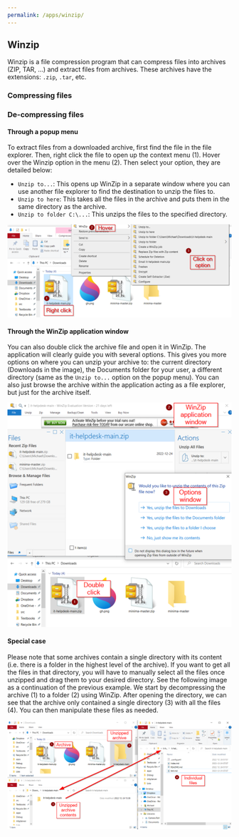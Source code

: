 ```yaml
---
permalink: /apps/winzip/
---
```


## Winzip
Winzip is a file compression program that can compress files into archives (ZIP, TAR, ...) and extract files from archives. These archives have the extensions: `.zip`, `.tar`, etc.

### Compressing files

### De-compressing files
#### Through a popup menu
To extract files from a downloaded archive, first find the file in the file explorer. Then, right click the file to open up the context menu (1). Hover over the Winzip option in the menu (2). Then select your option, they are detailed below:
- `Unzip to...`: This opens up WinZip in a separate window where you can use another file explorer to find the destination to unzip the files to.
- `Unzip to here`: This takes all the files in the archive and puts them in the same directory as the archive.
- `Unzip to folder C:\...`: This unzips the files to the specified directory.

![Decompression process](/assets/apps/winzip-unzip.png)

#### Through the WinZip application window
You can also double click the archive file and open it in WinZip. The application will clearly guide you with several options. This gives you more options on where you can unzip your archive to: the current directory (Downloads in the image), the Documents folder for your user, a different directory (same as the `Unzip to...` option on the popup menu). You can also just browse the archive within the application acting as a file explorer, but just for the archive itself.

![WinZip application window](/assets/apps/winzip-unzip-window.png)

#### Special case
Please note that some archives contain a single directory with its content (i.e. there is a folder in the highest level of the archive). If you want to get all the files in that directory, you will have to manually select all the files once unzipped and drag them to your desired directory. See the following image as a continuation of the previous example. We start by decompressing the archive (1) to a folder (2) using WinZip. After opening the directory, we can see that the archive only contained a single directory (3) with all the files (4). You can then manipulate these files as needed.

![WinZip root directory](/assets/apps/winzip-unzip-browse.png)